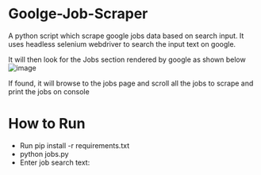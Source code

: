 # Goolge-Job-Scraper
A python script which scrape google jobs data based on search input. 
It uses headless selenium webdriver to search the input text on google. 

It will then look for the Jobs section rendered by google as shown below
![image](https://github.com/ShahzadAmjadKhan/Goolge-Job-Scraper/assets/157458532/f8def599-9aff-4288-adf9-72412e23743b)

If found, it will browse to the jobs page and scroll all the jobs to scrape and print the jobs on console

# How to Run
- Run pip install -r requirements.txt
- python jobs.py
- Enter job search text:

  
